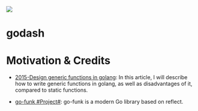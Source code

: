 <img align="center" src="https://user-images.githubusercontent.com/5803001/39743428-6fcef14c-52d3-11e8-80fb-ab37240197c8.png" />

# godash

# Motivation & Credits

- [2015-Design generic functions in golang](https://parthdesai.me/articles/2015/08/30/go-generic-functions/): In this article, I will describe how to write generic functions in golang, as well as disadvantages of it, compared to static functions.

- [go-funk #Project#](https://github.com/thoas/go-funk): go-funk is a modern Go library based on reflect.
